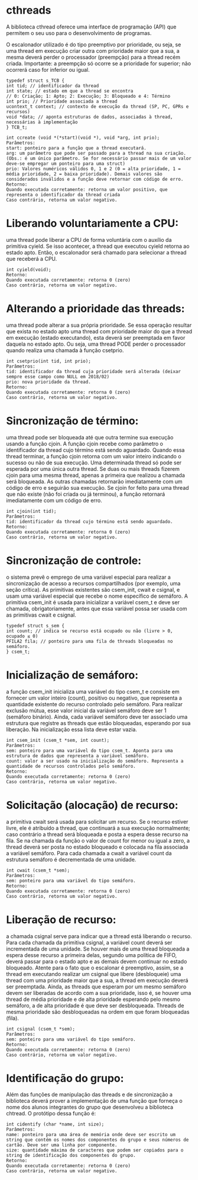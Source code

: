 # cthreads
A biblioteca cthread oferece uma interface de programação (API) que permitem o seu uso para o desenvolvimento de programas.

O escalonador utilizado é do tipo preemptivo por prioridade, ou seja, se uma thread em execução criar outra com prioridade maior que a sua, a mesma deverá perder o processador (preempção) para a thread recém criada. Importante: a preempção só ocorre se a prioridade for superior; não ocorrerá caso for inferior ou igual.
```
typedef struct s_TCB {
int tid; // identificador da thread
int state; // estado em que a thread se encontra
// 0: Criação; 1: Apto; 2: Execução; 3: Bloqueado e 4: Término
int prio; // Prioridade associada a thread
ucontext_t context; // contexto de execução da thread (SP, PC, GPRs e recursos)
void *data; // aponta estruturas de dados, associadas à thread, necessárias à implementação
} TCB_t;
```


```
int ccreate (void *(*start)(void *), void *arg, int prio);
Parâmetros:
start: ponteiro para a função que a thread executará.
arg: um parâmetro que pode ser passado para a thread na sua criação. (Obs.: é um único parâmetro. Se for necessário passar mais de um valor deve-se empregar um ponteiro para uma struct)
prio: Valores numéricos válidos 0, 1 e 2 (0 = alta prioridade, 1 = média prioridade, 2 = baixa prioridade). Demais valores são considerados inválidos e a função deve retornar com código de erro.
Retorno:
Quando executada corretamente: retorna um valor positivo, que representa o identificador da thread criada
Caso contrário, retorna um valor negativo.
```

# Liberando voluntariamente a CPU:
uma thread pode liberar a CPU de forma voluntária com o auxílio da primitiva cyield. Se isso acontecer, a thread que executou cyield retorna ao estado apto. Então, o escalonador será chamado para selecionar a thread que receberá a CPU.
```
int cyield(void);
Retorno:
Quando executada corretamente: retorna 0 (zero)
Caso contrário, retorna um valor negativo.
```

# Alterando a prioridade das threads:
uma thread pode alterar a sua própria prioridade. Se essa operação resultar que exista no estado apto uma thread com prioridade maior do que a thread em execução (estado executando), esta deverá ser preemptada em favor daquela no estado apto. Ou seja, uma thread PODE perder o processador quando realiza uma chamada à função csetprio.
```
int csetprio(int tid, int prio);
Parâmetros:
tid: identificador da thread cuja prioridade será alterada (deixar sempre esse campo como NULL em 2018/02)
prio: nova prioridade da thread.
Retorno:
Quando executada corretamente: retorna 0 (zero)
Caso contrário, retorna um valor negativo.
```

# Sincronização de término:
uma thread pode ser bloqueada até que outra termine sua execução usando a função cjoin. A função cjoin recebe como parâmetro o identificador da thread cujo término está sendo aguardado. Quando essa thread terminar, a função cjoin retorna com um valor inteiro indicando o sucesso ou não de sua execução. Uma determinada thread só pode ser esperada por uma única outra thread. Se duas ou mais threads fizerem cjoin para uma mesma thread, apenas a primeira que realizou a chamada será bloqueada. As outras chamadas retornarão imediatamente com um código de erro e seguirão sua execução. Se cjoin for feito para uma thread que não existe (não foi criada ou já terminou), a função retornará imediatamente com um código de erro.

```
int cjoin(int tid);
Parâmetros:
tid: identificador da thread cujo término está sendo aguardado.
Retorno:
Quando executada corretamente: retorna 0 (zero)
Caso contrário, retorna um valor negativo.
```

# Sincronização de controle:
o sistema prevê o emprego de uma variável especial para realizar a sincronização de acesso a recursos compartilhados (por exemplo, uma seção crítica). As primitivas existentes são csem_init, cwait e csignal, e usam uma variável especial que recebe o nome específico de semáforo. A primitiva csem_init é usada para inicializar a variável csem_t e deve ser chamada, obrigatoriamente, antes que essa variável possa ser usada com as primitivas cwait e csignal.

```
typedef struct s_sem {
int count; // indica se recurso está ocupado ou não (livre > 0, ocupado ≤ 0)
PFILA2 fila; // ponteiro para uma fila de threads bloqueadas no semáforo.
} csem_t;
```

# Inicialização de semáforo:
a função csem_init inicializa uma variável do tipo csem_t e consiste em fornecer um valor inteiro (count), positivo ou negativo, que representa a quantidade existente do recurso controlado pelo semáforo. Para realizar exclusão mútua, esse valor inicial da variável semáforo deve ser 1 (semáforo binário). Ainda, cada variável semáforo deve ter associado uma estrutura que registre as threads que estão bloqueadas, esperando por sua liberação. Na inicialização essa lista deve estar vazia.

```
int csem_init (csem_t *sem, int count);
Parâmetros:
sem: ponteiro para uma variável do tipo csem_t. Aponta para uma estrutura de dados que representa a variável semáforo.
count: valor a ser usado na inicialização do semáforo. Representa a quantidade de recursos controlados pelo semáforo.
Retorno:
Quando executada corretamente: retorna 0 (zero)
Caso contrário, retorna um valor negativo.
```

# Solicitação (alocação) de recurso:
a primitiva cwait será usada para solicitar um recurso. Se o recurso estiver livre, ele é atribuído a thread, que continuará a sua execução normalmente; caso contrário a thread será bloqueada e posta a espera desse recurso na fila. Se na chamada da função o valor de count for menor ou igual a zero, a thread deverá ser posta no estado bloqueado e colocada na fila associada a variável semáforo. Para cada chamada a cwait a variável count da estrutura semáforo é decrementada de uma unidade.
```
int cwait (csem_t *sem);
Parâmetros:
sem: ponteiro para uma variável do tipo semáforo.
Retorno:
Quando executada corretamente: retorna 0 (zero)
Caso contrário, retorna um valor negativo.
```

# Liberação de recurso:
a chamada csignal serve para indicar que a thread está liberando o recurso. Para cada chamada da primitiva csignal, a variável count deverá ser incrementada de uma unidade. Se houver mais de uma thread bloqueada a espera desse recurso a primeira delas, segundo uma política de FIFO, deverá passar para o estado apto e as demais devem continuar no estado bloqueado.
Atente para o fato que o escalonar é preemptivo, assim, se a thread em executando realizar um csignal que libere (desbloqueie) uma thread com uma prioridade maior que a sua, a thread em execução deverá ser preemptada.
Ainda, as threads que esperam por um mesmo semáforo devem ser liberadas de acordo com a sua prioridade, isso é, se houver uma thread de média prioridade e de alta prioridade esperando pelo mesmo semáforo, a de alta prioridade é que deve ser desbloqueada. Threads de mesma prioridade são desbloqueadas na ordem em que foram bloqueadas (fila).
```
int csignal (csem_t *sem);
Parâmetros:
sem: ponteiro para uma variável do tipo semáforo.
Retorno:
Quando executada corretamente: retorna 0 (zero)
Caso contrário, retorna um valor negativo.
```

# Identificação do grupo:
Além das funções de manipulação das threads e de sincronização a biblioteca deverá prover a implementação de uma função que forneça o nome dos alunos integrantes do grupo que desenvolveu a biblioteca chtread. O protótipo dessa função é:
```
int cidentify (char *name, int size);
Parâmetros:
name: ponteiro para uma área de memória onde deve ser escrito um string que contém os nomes dos componentes do grupo e seus números de cartão. Deve ser uma linha por componente.
size: quantidade máxima de caracteres que podem ser copiados para o string de identificação dos componentes do grupo.
Retorno:
Quando executada corretamente: retorna 0 (zero)
Caso contrário, retorna um valor negativo.
```
